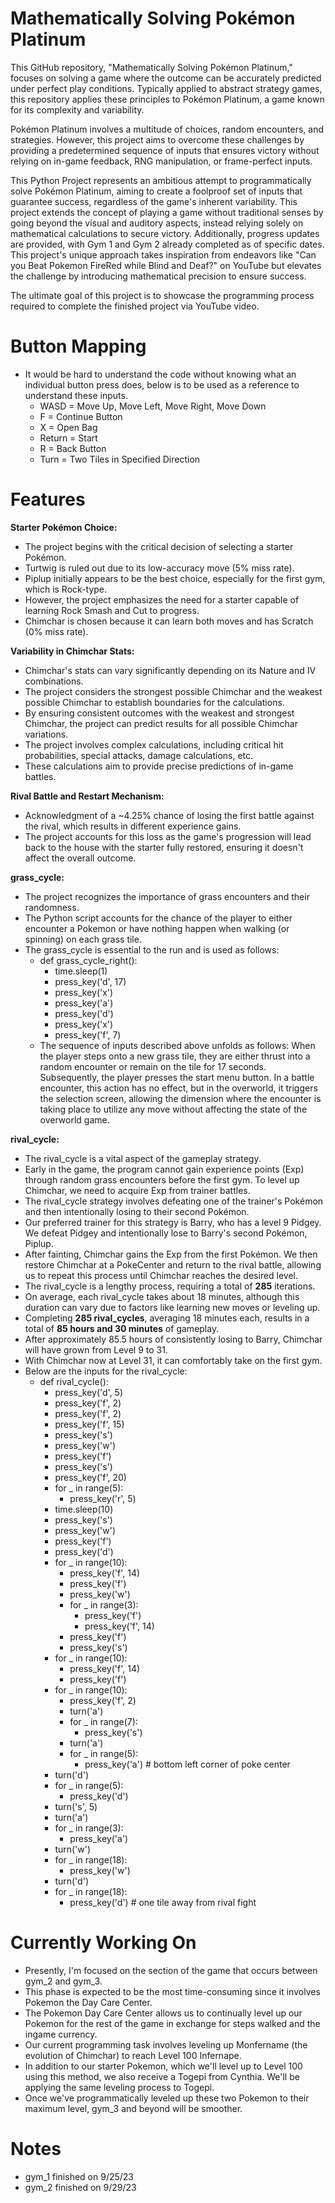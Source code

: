 # Mathematically Solving Pokémon Platinum
This GitHub repository, "Mathematically Solving Pokémon Platinum," focuses on solving a game where the outcome can be accurately predicted under perfect play conditions. Typically applied to abstract strategy games, this repository applies these principles to Pokémon Platinum, a game known for its complexity and variability.

Pokémon Platinum involves a multitude of choices, random encounters, and strategies. However, this project aims to overcome these challenges by providing a predetermined sequence of inputs that ensures victory without relying on in-game feedback, RNG manipulation, or frame-perfect inputs.

This Python Project represents an ambitious attempt to programmatically solve Pokémon Platinum, aiming to create a foolproof set of inputs that guarantee success, regardless of the game's inherent variability. This project extends the concept of playing a game without traditional senses by going beyond the visual and auditory aspects, instead relying solely on mathematical calculations to secure victory. Additionally, progress updates are provided, with Gym 1 and Gym 2 already completed as of specific dates. This project's unique approach takes inspiration from endeavors like "Can you Beat Pokemon FireRed while Blind and Deaf?" on YouTube but elevates the challenge by introducing mathematical precision to ensure success.

The ultimate goal of this project is to showcase the programming process required to complete the finished project via YouTube video.
# Button Mapping
- It would be hard to understand the code without knowing what an individual button press does, below is to be used as a reference to understand these inputs.
  - WASD = Move Up, Move Left, Move Right, Move Down
  - F = Continue Button
  - X = Open Bag
  - Return = Start
  - R = Back Button
  - Turn = Two Tiles in Specified Direction

# Features
**Starter Pokémon Choice:**
- The project begins with the critical decision of selecting a starter Pokémon.
- Turtwig is ruled out due to its low-accuracy move (5% miss rate).
- Piplup initially appears to be the best choice, especially for the first gym, which is Rock-type.
- However, the project emphasizes the need for a starter capable of learning Rock Smash and Cut to progress.
- Chimchar is chosen because it can learn both moves and has Scratch (0% miss rate).

**Variability in Chimchar Stats:**
- Chimchar's stats can vary significantly depending on its Nature and IV combinations.
- The project considers the strongest possible Chimchar and the weakest possible Chimchar to establish boundaries for the calculations.
- By ensuring consistent outcomes with the weakest and strongest Chimchar, the project can predict results for all possible Chimchar variations.
- The project involves complex calculations, including critical hit probabilities, special attacks, damage calculations, etc.
- These calculations aim to provide precise predictions of in-game battles.

**Rival Battle and Restart Mechanism:**
- Acknowledgment of a ~4.25% chance of losing the first battle against the rival, which results in different experience gains.
- The project accounts for this loss as the game's progression will lead back to the house with the starter fully restored, ensuring it doesn't affect the overall outcome.

**grass_cycle:**
- The project recognizes the importance of grass encounters and their randomness.
- The Python script accounts for the chance of the player to either encounter a Pokemon or have nothing happen when walking (or spinning) on each grass tile.  
- The grass_cycle is essential to the run and is used as follows:
  - def grass_cycle_right():
    - time.sleep(1)
    - press_key('d', 17)
    - press_key('x')
    - press_key('a')
    - press_key('d')
    - press_key('x')
    - press_key('f', 7)
  - The sequence of inputs described above unfolds as follows: When the player steps onto a new grass tile, they are either thrust into a random encounter or remain on the tile for 17 seconds. Subsequently, the player presses the start menu button. In a battle encounter, this action has no effect, but in the overworld, it triggers the selection screen, allowing the dimension where the encounter is taking place to utilize any move without affecting the state of the overworld game.

**rival_cycle:**
- The rival_cycle is a vital aspect of the gameplay strategy.
- Early in the game, the program cannot gain experience points (Exp) through random grass encounters before the first gym. To level up Chimchar, we need to acquire Exp from trainer battles.
- The rival_cycle strategy involves defeating one of the trainer's Pokémon and then intentionally losing to their second Pokémon.
- Our preferred trainer for this strategy is Barry, who has a level 9 Pidgey. We defeat Pidgey and intentionally lose to Barry's second Pokémon, Piplup.
- After fainting, Chimchar gains the Exp from the first Pokémon. We then restore Chimchar at a PokeCenter and return to the rival battle, allowing us to repeat this process until Chimchar reaches the desired level.
- The rival_cycle is a lengthy process, requiring a total of **285** iterations.
- On average, each rival_cycle takes about 18 minutes, although this duration can vary due to factors like learning new moves or leveling up.
- Completing **285 rival_cycles**, averaging 18 minutes each, results in a total of **85 hours and 30 minutes** of gameplay.
- After approximately 85.5 hours of consistently losing to Barry, Chimchar will have grown from Level 9 to 31.
- With Chimchar now at Level 31, it can comfortably take on the first gym.
- Below are the inputs for the rival_cycle:
  - def rival_cycle():
    - press_key('d', 5)
    - press_key('f', 2)
    - press_key('f', 2)
    - press_key('f', 15)
    - press_key('s')
    - press_key('w')
    - press_key('f')
    - press_key('s')
    - press_key('f', 20)
    - for _ in range(5):
      -  press_key('r', 5)
    - time.sleep(10)
    - press_key('s')
    - press_key('w')
    - press_key('f')
    - press_key('d')
    - for _ in range(10):
       - press_key('f', 14)
       - press_key('f')
       - press_key('w')
       - for _ in range(3):
           - press_key('f')
           - press_key('f', 14)
       - press_key('f')
       - press_key('s')
    - for _ in range(10):
       - press_key('f', 14)
       - press_key('f')
    - for _ in range(10):
       - press_key('f', 2)
       - turn('a')
       - for _ in range(7):
           - press_key('s')
       - turn('a')
       - for _ in range(5):
           - press_key('a')  # bottom left corner of poke center
    - turn('d')
    - for _ in range(5):
       - press_key('d')
    - turn('s', 5)
    - turn('a')
    - for _ in range(3):
       - press_key('a')
    - turn('w')
    - for _ in range(18):
       - press_key('w')
    - turn('d')
    - for _ in range(18):
       - press_key('d')  # one tile away from rival fight
     
# Currently Working On 
- Presently, I'm focused on the section of the game that occurs between gym_2 and gym_3.
- This phase is expected to be the most time-consuming since it involves Pokemon the Day Care Center.
- The Pokemon Day Care Center allows us to continually level up our Pokemon for the rest of the game in exchange for steps walked and the ingame currency.
- Our current programming task involves leveling up Monfername (the evolution of Chimchar) to reach Level 100 Infernape.
- In addition to our starter Pokemon, which we'll level up to Level 100 using this method, we also receive a Togepi from Cynthia. We'll be applying the same leveling process to Togepi.
- Once we've programmatically leveled up these two Pokemon to their maximum level, gym_3 and beyond will be smoother.
  
# Notes
- gym_1 finished on 9/25/23
- gym_2 finished on 9/29/23


